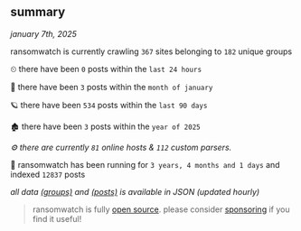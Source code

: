 
## summary
_january 7th, 2025_

ransomwatch is currently crawling `367` sites belonging to `182` unique groups

⏲ there have been `0` posts within the `last 24 hours`

🦈 there have been `3` posts within the `month of january`

🪐 there have been `534` posts within the `last 90 days`

🏚 there have been `3` posts within the `year of 2025`

_⚙️ there are currently `81` online hosts & `112` custom parsers._

🦕 ransomwatch has been running for `3 years, 4 months and 1 days` and indexed `12837` posts

_all data  [(groups)](http://https://dataleak.hopeless99.top//groups) and [(posts)](http://https://dataleak.hopeless99.top//posts) is available in JSON (updated hourly)_

> ransomwatch is fully [open source](https://github.com/joshhighet/ransomwatch#ransomwatch--). please consider [sponsoring](https://github.com/sponsors/joshhighet) if you find it useful!
